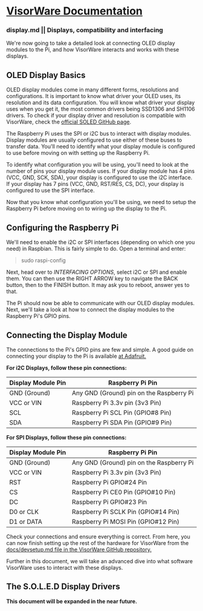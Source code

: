 # [VisorWare Documentation](https://github.com/1zc/VisorWare/tree/master/docs)
### display.md || Displays, compatibility and interfacing

We're now going to take a detailed look at connecting OLED display modules to the Pi, and how VisorWare interacts and works with these displays.

## OLED Display Basics

OLED display modules come in many different forms, resolutions and configurations. It is important to know what driver your OLED uses, its resolution and its data configuration. You will know what driver your display uses when you get it, the most common drivers being SSD1306 and SH1106 drivers. To check if your display driver and resolution is compatible with VisorWare, check the [official SOLED GitHub page](https://github.com/1zc/SOLED). 

The Raspberry Pi uses the SPI or i2C bus to interact with display modules. Display modules are usually configured to use either of these buses to transfer data. You'll need to identify what your display module is configured to use before moving on with setting up the Raspberry Pi.

To identify what configuration you will be using, you'll need to look at the number of pins your display module uses. If your display module has 4 pins (VCC, GND, SCK, SDA), your display is configured to use the i2C interface. If your display has 7 pins (VCC, GND, RST/RES, CS, DC), your display is configured to use the SPI interface.

Now that you know what configuration you'll be using, we need to setup the Raspberry Pi before moving on to wiring up the display to the Pi.

## Configuring the Raspberry Pi

We'll need to enable the i2C or SPI interfaces (depending on which one you need) in Raspbian. This is fairly simple to do. Open a terminal and enter:

> sudo raspi-config

Next, head over to *INTERFACING OPTIONS*, select i2C or SPI and enable them. You can then use the RIGHT ARROW key to navigate the BACK button, then to the FINISH button. It may ask you to reboot, answer yes to that.

The Pi should now be able to communicate with our OLED display modules. Next, we'll take a look at how to connect the display modules to the Raspberry Pi's GPIO pins.

## Connecting the Display Module

The connections to the Pi's GPIO pins are few and simple. A good guide on connecting your display to the Pi is available [at Adafruit.](https://learn.adafruit.com/ssd1306-oled-displays-with-raspberry-pi-and-beaglebone-black/wiring)


**For i2C Displays, follow these pin connections:**

Display Module Pin | Raspberry Pi Pin
------------ | -------------
GND (Ground) | Any GND (Ground) pin on the Raspberry Pi
VCC or VIN | Raspberry Pi 3.3v pin (3v3 Pin)
SCL | Raspberry Pi SCL Pin (GPIO#8 Pin)
SDA | Raspberry Pi SDA Pin (GPIO#9 Pin)



**For SPI Displays, follow these pin connections:**

Display Module Pin | Raspberry Pi Pin
------------ | -------------
GND (Ground) | Any GND (Ground) pin on the Raspberry Pi
VCC or VIN | Raspberry Pi 3.3v pin (3v3 Pin)
RST | Raspberry Pi GPIO#24 Pin
CS | Raspberry Pi CE0 Pin (GPIO#10 Pin)
DC | Raspberry Pi GPIO#23 Pin
D0 or CLK | Raspberry Pi SCLK Pin (GPIO#14 Pin)
D1 or DATA | Raspberry Pi MOSI Pin (GPIO#12 Pin)

Check your connections and ensure everything is correct. From here, you can now finish setting up the rest of the hardware for VisorWare from the [docs/devsetup.md file in the VisorWare GitHub repository.](https://github.com/1zc/VisorWare/blob/master/docs/devsetup.md)


Further in this document, we will take an advanced dive into what software VisorWare uses to interact with these displays.

## The S.O.L.E.D Display Drivers

**This document will be expanded in the near future.**